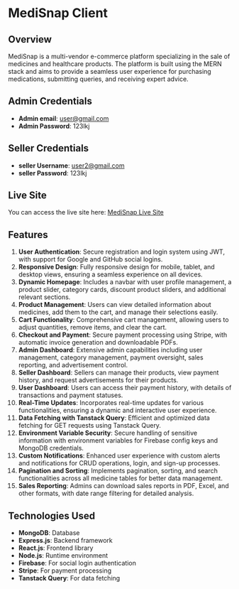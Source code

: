 <!-- # React + Vite

This template provides a minimal setup to get React working in Vite with HMR and some ESLint rules.

Currently, two official plugins are available:

- [@vitejs/plugin-react](https://github.com/vitejs/vite-plugin-react/blob/main/packages/plugin-react/README.md) uses [Babel](https://babeljs.io/) for Fast Refresh
- [@vitejs/plugin-react-swc](https://github.com/vitejs/vite-plugin-react-swc) uses [SWC](https://swc.rs/) for Fast Refresh -->


# MediSnap Client

## Overview
MediSnap is a multi-vendor e-commerce platform specializing in the sale of medicines and healthcare products. The platform is built using the MERN stack and aims to provide a seamless user experience for purchasing medications, submitting queries, and receiving expert advice.

## Admin Credentials
- **Admin email**: user@gmail.com
- **Admin Password**: 123lkj

## Seller Credentials
- **seller Username**: user2@gmail.com
- **seller Password**: 123lkj

## Live Site
You can access the live site here: [MediSnap Live Site](https://medi-snap-f3dd2.web.app)

## Features
1. **User Authentication**: Secure registration and login system using JWT, with support for Google and GitHub social logins.
2. **Responsive Design**: Fully responsive design for mobile, tablet, and desktop views, ensuring a seamless experience on all devices.
3. **Dynamic Homepage**: Includes a navbar with user profile management, a product slider, category cards, discount product sliders, and additional relevant sections.
4. **Product Management**: Users can view detailed information about medicines, add them to the cart, and manage their selections easily.
5. **Cart Functionality**: Comprehensive cart management, allowing users to adjust quantities, remove items, and clear the cart.
6. **Checkout and Payment**: Secure payment processing using Stripe, with automatic invoice generation and downloadable PDFs.
7. **Admin Dashboard**: Extensive admin capabilities including user management, category management, payment oversight, sales reporting, and advertisement control.
8. **Seller Dashboard**: Sellers can manage their products, view payment history, and request advertisements for their products.
9. **User Dashboard**: Users can access their payment history, with details of transactions and payment statuses.
10. **Real-Time Updates**: Incorporates real-time updates for various functionalities, ensuring a dynamic and interactive user experience.
11. **Data Fetching with Tanstack Query**: Efficient and optimized data fetching for GET requests using Tanstack Query.
12. **Environment Variable Security**: Secure handling of sensitive information with environment variables for Firebase config keys and MongoDB credentials.
13. **Custom Notifications**: Enhanced user experience with custom alerts and notifications for CRUD operations, login, and sign-up processes.
14. **Pagination and Sorting**: Implements pagination, sorting, and search functionalities across all medicine tables for better data management.
15. **Sales Reporting**: Admins can download sales reports in PDF, Excel, and other formats, with date range filtering for detailed analysis.

## Technologies Used
- **MongoDB**: Database
- **Express.js**: Backend framework
- **React.js**: Frontend library
- **Node.js**: Runtime environment
- **Firebase**: For social login authentication
- **Stripe**: For payment processing
- **Tanstack Query**: For data fetching
